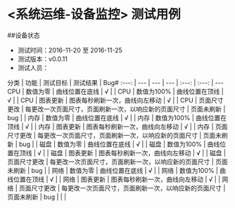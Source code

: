 # <系统运维-设备监控> 测试用例

##设备状态
- 测试时间：2016-11-20 至 2016-11-25
- 测试版本：v0.0.11
- 测试人员：

分类 | 功能 | 测试目标 | 测试结果 | Bug#
:---: | --- | --- | --- | :---: | :---: | ---
CPU | 数值为零 | 曲线位置在底线 | √ |  |
CPU | 数值为100% | 曲线位置在顶线 | √ |  |
CPU | 图表更新 | 图表每秒刷新一次，曲线向左移动 | √ |  |
CPU | 页面尺寸更改 | 每更改一次页面尺寸，页面刷新一次，以响应新的页面尺寸 | 页面未刷新 | bug |
|
内存 | 数值为零 | 曲线位置在底线 | √ |  |
内存 | 数值为100% | 曲线位置在顶线 | √ |  |
内存 | 图表更新 | 图表每秒刷新一次，曲线向左移动 | √ |  |
内存 | 页面尺寸更改 | 每更改一次页面尺寸，页面刷新一次，以响应新的页面尺寸 | 页面未刷新 | bug |
|
磁盘 | 数值为零 | 曲线位置在底线 | √ |  |
磁盘 | 数值为100% | 曲线位置在顶线 | √ |  |
磁盘 | 图表更新 | 图表每秒刷新一次，曲线向左移动 | √ |  |
磁盘 | 页面尺寸更改 | 每更改一次页面尺寸，页面刷新一次，以响应新的页面尺寸 | 页面未刷新 | bug |
|
网络 | 数值为零 | 曲线位置在底线 | √ |  |
网络 | 数值为100% | 曲线位置在顶线 | √ |  |
网络 | 图表更新 | 图表每秒刷新一次，曲线向左移动 | √ |  |
网络 | 页面尺寸更改 | 每更改一次页面尺寸，页面刷新一次，以响应新的页面尺寸 | 页面未刷新 | bug |
|
|